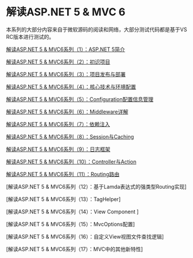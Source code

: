 # 解读ASP.NET 5 &amp; MVC 6

本系列的大部分内容来自于微软源码的阅读和网络，大部分测试代码都是基于VS RC版本进行测试的。

[解读ASP.NET 5 & MVC6系列（1）：ASP.NET 5简介][1]

[解读ASP.NET 5 & MVC6系列（2）：初识项目][2]

[解读ASP.NET 5 & MVC6系列（3）：项目发布与部署][3]

[解读ASP.NET 5 & MVC6系列（4）：核心技术与环境配置][4]

[解读ASP.NET 5 & MVC6系列（5）：Configuration配置信息管理][5]

[解读ASP.NET 5 & MVC6系列（6）：Middleware详解 ][6]

[解读ASP.NET 5 & MVC6系列（7）：依赖注入][7]

[解读ASP.NET 5 & MVC6系列（8）：Session与Caching ][8]

[解读ASP.NET 5 & MVC6系列（9）：日志框架][9]

[解读ASP.NET 5 & MVC6系列（10）：Controller与Action][10]

[解读ASP.NET 5 & MVC6系列（11）：Routing路由][11]

[解读ASP.NET 5 & MVC6系列（12）：基于Lamda表达式的强类型Routing实现]

[解读ASP.NET 5 & MVC6系列（13）：TagHelper]

[解读ASP.NET 5 & MVC6系列（14）：View Component ]

[解读ASP.NET 5 & MVC6系列（15）：MvcOptions配置]

[解读ASP.NET 5 & MVC6系列（16）：自定义View视图文件查找逻辑]

[解读ASP.NET 5 & MVC6系列（17）：MVC中的其他新特性]


  [1]:01.md
  [2]:02.md
  [3]:03.md
  [4]:04.md
  [5]:05.md
  [6]:06.md
  [7]:07.md
  [8]:08.md
  [9]:09.md
  [10]:10.md
  [11]:11.md
  [12]:12.md
  [13]:13.md
  [14]:14.md
  [15]:15.md
  [16]:16.md
  [17]:17.md
